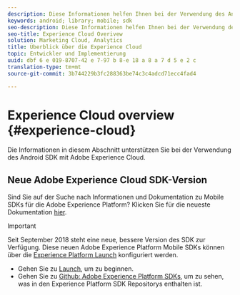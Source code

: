 ```yaml
---
description: Diese Informationen helfen Ihnen bei der Verwendung des Android-SDK mit der Adobe Experience Cloud.
keywords: android; library; mobile; sdk
seo-description: Diese Informationen helfen Ihnen bei der Verwendung des Android-SDK mit der Adobe Experience Cloud.
seo-title: Experience Cloud Overivew
solution: Marketing Cloud, Analytics
title: Überblick über die Experience Cloud
topic: Entwickler und Implementierung
uuid: dbf 6 e 019-8707-42 e 7-97 b 8-e 18 a 8 a 7 d 5 e 2 c
translation-type: tm+mt
source-git-commit: 3b744229b3fc288363be74c3c4adcd71ecc4fad4

---
```



# Experience Cloud overview {#experience-cloud}

Die Informationen in diesem Abschnitt unterstützen Sie bei der Verwendung des Android SDK mit Adobe Experience Cloud.

## Neue Adobe Experience Cloud SDK-Version

Sind Sie auf der Suche nach Informationen und Dokumentation zu Mobile SDKs für die Adobe Experience Platform? Klicken Sie für die neueste Dokumentation [hier](https://aep-sdks.gitbook.io/docs/).

>[!IMPORTANT]
>
>Seit September 2018 steht eine neue, bessere Version des SDK zur Verfügung. Diese neuen Adobe Experience Platform Mobile SDKs können über die [Experience Platform Launch](https://www.adobe.com/experience-platform/launch.html) konfiguriert werden.

* Gehen Sie zu [Launch](https://launch.adobe.com/), um zu beginnen.
* Gehen Sie zu [Github: Adobe Experience Platform SDKs](https://github.com/Adobe-Marketing-Cloud/acp-sdks), um zu sehen, was in den Experience Platform SDK Repositorys enthalten ist.
